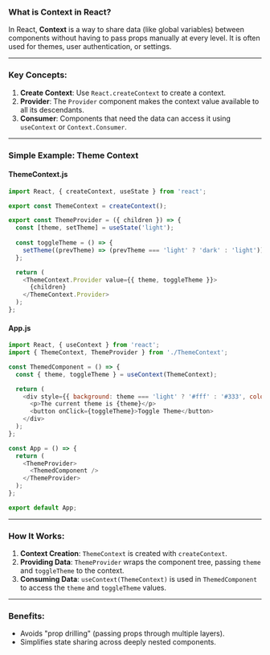 ### What is Context in React?

In React, **Context** is a way to share data (like global variables) between components without having to pass props manually at every level. It is often used for themes, user authentication, or settings.

---

### Key Concepts:
1. **Create Context**: Use `React.createContext` to create a context.
2. **Provider**: The `Provider` component makes the context value available to all its descendants.
3. **Consumer**: Components that need the data can access it using `useContext` or `Context.Consumer`.

---

### Simple Example: Theme Context
#### ThemeContext.js
```javascript
import React, { createContext, useState } from 'react';

export const ThemeContext = createContext();

export const ThemeProvider = ({ children }) => {
  const [theme, setTheme] = useState('light');
  
  const toggleTheme = () => {
    setTheme((prevTheme) => (prevTheme === 'light' ? 'dark' : 'light'));
  };

  return (
    <ThemeContext.Provider value={{ theme, toggleTheme }}>
      {children}
    </ThemeContext.Provider>
  );
};
```

#### App.js
```javascript
import React, { useContext } from 'react';
import { ThemeContext, ThemeProvider } from './ThemeContext';

const ThemedComponent = () => {
  const { theme, toggleTheme } = useContext(ThemeContext);

  return (
    <div style={{ background: theme === 'light' ? '#fff' : '#333', color: theme === 'light' ? '#000' : '#fff', padding: '20px' }}>
      <p>The current theme is {theme}</p>
      <button onClick={toggleTheme}>Toggle Theme</button>
    </div>
  );
};

const App = () => {
  return (
    <ThemeProvider>
      <ThemedComponent />
    </ThemeProvider>
  );
};

export default App;
```

---

### How It Works:
1. **Context Creation**: `ThemeContext` is created with `createContext`.
2. **Providing Data**: `ThemeProvider` wraps the component tree, passing `theme` and `toggleTheme` to the context.
3. **Consuming Data**: `useContext(ThemeContext)` is used in `ThemedComponent` to access the `theme` and `toggleTheme` values.

---

### Benefits:
- Avoids "prop drilling" (passing props through multiple layers).
- Simplifies state sharing across deeply nested components.